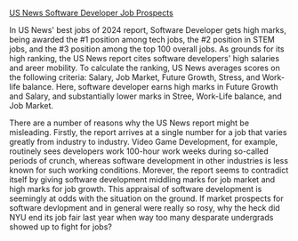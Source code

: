 [US News Software Developer Job Prospects](https://money.usnews.com/careers/best-jobs/software-developer#:~:text=The%20Bureau%20of%20Labor%20Statistics,410%2C400%20jobs%20should%20open%20up.&text=Software%20developers%20invent%20the%20technologies%20we%20sometimes%20take%20for%20granted.,-For%20instance%2C%20that)

In US News' best jobs of 2024 report, Software Developer gets high marks, being awarded the #1 position among tech jobs, the #2 position in STEM jobs, and the #3 position among the top 100 overall jobs. As grounds for its high ranking, the US News report cites software developers' high salaries and areer mobility. To calculate the ranking, US News averages scores on the following criteria: Salary, Job Market, Future Growth, Stress, and Work-life balance. Here, software developer earns high marks in Future Growth and Salary, and substantially lower marks in Stree, Work-Life balance, and Job Market. 

There are a number of reasons why the US News report might be misleading. Firstly, the report arrives at a single number for a job that varies greatly from industry to industry. Video Game Development, for example, routinely sees developers work 100-hour work weeks during so-called periods of crunch, whereas software development in other industries is less known for such working conditions. Morever, the report seems to contradict itself by giving software development middling marks for job market and high marks for job growth. This appraisal of software development is seemingly at odds with the situation on the ground. If market prospects for software devlopment and in general were really so rosy, why the heck did NYU end its job fair last year when way too many desparate undergrads showed up to fight for jobs?

